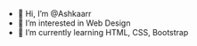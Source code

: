 - 👋 Hi, I’m @Ashkaarr
- 👀 I’m interested in Web Design
- 🌱 I’m currently learning HTML, CSS, Bootstrap
